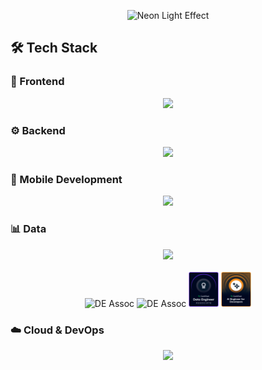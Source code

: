 
<p align="center">
  <img src="https://i.imgur.com/m1T2PmY.gif" alt="Neon Light Effect" />
</p>





## 🛠 Tech Stack

### 🎨 Frontend
<p align="center">
  <img src="https://skillicons.dev/icons?i=html,css,js,typescript,react,nextjs,vite,bootstrap,tailwind,threejs,jquery,figma" />
</p>

### ⚙️ Backend
<p align="center">
    <img src="https://skillicons.dev/icons?i=nodejs,express,java,spring,python,flask,django,php,laravel,graphql,cs,dotnet,postman" /> 
</p>

### 📱 Mobile Development
<p align="center">
  <img src="https://skillicons.dev/icons?i=androidstudio,flutter" />
</p>

### 📊 Data
<p align="center">
    <img src="https://skillicons.dev/icons?i=postgres,mysql,mongodb&perline=6" />
    <br />
    <br />
    <img src="AI.avif" alt="DE Assoc" style="height: 3.5rem; width: 3rem;" />
    <img src="DL.avif" alt="DE Assoc" style="height: 3.5rem; width: 3rem;" />
    <img src="DE-Assoc" alt="DE Assoc" style="height: 3.5rem; width: 3rem;" />
   <img src="AI-eng.png" alt="DE Assoc" style="height: 3.5rem; width: 3rem;" />
</p>

### ☁️ Cloud & DevOps
<p align="center">
  <img src="https://skillicons.dev/icons?i=aws,azure,docker,linux,git,github,firebase,supabase,vercel" />
</p>



<!--![footer](https://capsule-render.vercel.app/api?type=waving&height=150&reversal=false&section=footer) -->

